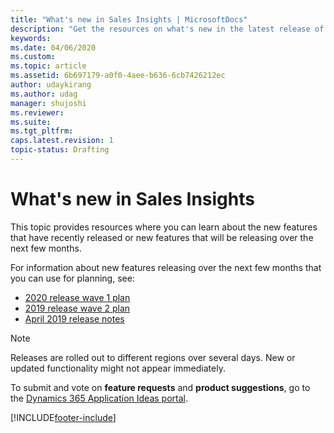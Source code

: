 ```yaml
---
title: "What's new in Sales Insights | MicrosoftDocs"
description: "Get the resources on what's new in the latest release of Sales Insights Add-in for Dynamics 365 Sales."
keywords: 
ms.date: 04/06/2020
ms.custom: 
ms.topic: article
ms.assetid: 6b697179-a0f0-4aee-b636-6cb7426212ec
author: udaykirang
ms.author: udag
manager: shujoshi
ms.reviewer: 
ms.suite: 
ms.tgt_pltfrm: 
caps.latest.revision: 1
topic-status: Drafting
---
```


# What's new in Sales Insights

This topic provides resources where you can learn about the new features that have recently released or new features that will be releasing over the next few months.

For information about new features releasing over the next few months that you can use for planning, see:
- [2020 release wave 1 plan](/dynamics365-release-plan/2020wave1/artificial-intelligence/dynamics365-sales-insights/planned-features)  
- [2019 release wave 2 plan](/dynamics365-release-plan/2019wave2/artificial-intelligence/dynamics365-sales-insights/planned-features)
- [April 2019 release notes](/business-applications-release-notes/April19/artificial-intelligence/dynamics365-ai-sales/planned-features)


> [!NOTE]
> Releases are rolled out to different regions over several days. New or updated functionality might not appear immediately.

To submit and vote on **feature requests** and **product suggestions**, go to the [Dynamics 365 Application Ideas portal](https://experience.dynamics.com/ideas/categories/?forum=5f82c7ac-92b0-e811-a96a-000d3a1bece3&forumName=Dynamics%20365%20Sales).


[!INCLUDE[footer-include](../includes/footer-banner.md)]
